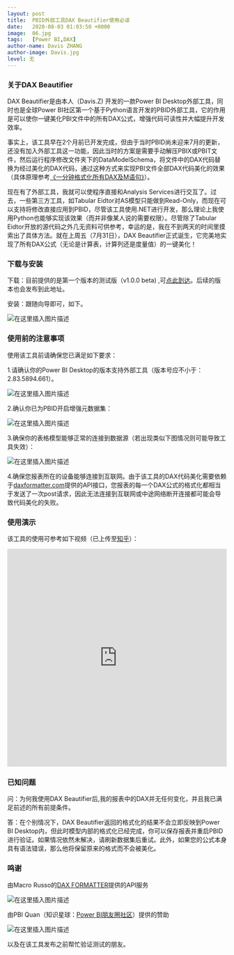 ```yaml
---
layout: post
title:  PBID外部工具DAX Beautifier使用必读
date:   2020-08-03 01:03:50 +0000
image:  06.jpg
tags:   [Power BI,DAX]
author-name: Davis ZHANG
author-image: Davis.jpg
level: 无
---
```


### 关于DAX Beautifier

DAX Beautifier是由本人（Davis.Z) 开发的一款Power BI Desktop外部工具，同时也是全球Power BI社区第一个基于Python语言开发的PBID外部工具，它的作用是可以使你一键美化PBI文件中的所有DAX公式，增强代码可读性并大幅提升开发效率。

事实上，该工具早在2个月前已开发完成，但由于当时PBID尚未迎来7月的更新，还没有加入外部工具这一功能，因此当时的方案是需要手动解压PBIX或PBIT文件，然后运行程序修改文件夹下的DataModelSchema，将文件中的DAX代码替换为经过美化的DAX代码，通过这种方式来实现PBI文件全部DAX代码美化的效果（具体原理参考[《一分钟格式化所有DAX及M语句》](https://d-bi.gitee.io/dax-m-formatter-tool/)）。

现在有了外部工具，我就可以使程序直接和Analysis Services进行交互了。过去，一些第三方工具，如Tabular Eidtor对AS模型只能做到Read-Only，而现在可以支持将修改直接应用到PBID，尽管该工具使用.NET进行开发，那么理论上我使用Python也能够实现该效果（而并非像某人说的需要权限）。尽管除了Tabular Eidtor开放的源代码之外几无资料可供参考，幸运的是，我在不到两天的时间里摸索出了具体方法。就在上周五（7月31日），DAX Beautifier正式诞生，它完美地实现了所有DAX公式（无论是计算表，计算列还是度量值）的一键美化！

### 下载与安装

下载：目前提供的是第一个版本的测试版（v1.0.0 beta) ,可[点此到达](https://github.com/DavisZHANG-BlogOnly/dax-beautifier)。后续的版本也会发布到此地址。

安装：跟随向导即可，如下。

![在这里插入图片描述](https://img-blog.csdnimg.cn/20200803110303755.png?x-oss-process=image/watermark,type_ZmFuZ3poZW5naGVpdGk,shadow_10,text_RC1CSSB8IERhdmlzIG9uIEJJ,size_16,color_FFFFFF,t_70)



### 使用前的注意事项

使用该工具前请确保您已满足如下要求：

1.请确认你的Power BI Desktop的版本支持外部工具（版本号应不小于：2.83.5894.661）。

![在这里插入图片描述](https://img-blog.csdnimg.cn/20200803110918521.png?x-oss-process=image/watermark,type_ZmFuZ3poZW5naGVpdGk,shadow_10,text_RC1CSSB8IERhdmlzIG9uIEJJ,size_16,color_FFFFFF,t_70)

2.确认你已为PBID开启增强元数据集：

![在这里插入图片描述](https://img-blog.csdnimg.cn/20200803111024197.png?x-oss-process=image/watermark,type_ZmFuZ3poZW5naGVpdGk,shadow_10,text_RC1CSSB8IERhdmlzIG9uIEJJ,size_16,color_FFFFFF,t_70)

3.确保你的表格模型能够正常的连接到数据源（若出现类似下图情况则可能导致工具失效）：

![在这里插入图片描述](https://img-blog.csdnimg.cn/20200803111231330.png?x-oss-process=image/watermark,type_ZmFuZ3poZW5naGVpdGk,shadow_10,text_RC1CSSB8IERhdmlzIG9uIEJJ,size_16,color_FFFFFF,t_70)

4.确保您报表所在的设备能够连接到互联网。由于该工具的DAX代码美化需要依赖于[daxformatter.com](https://www.daxformatter.com/)提供的API接口，您报表的每一个DAX公式的格式化都相当于发送了一次post请求，因此无法连接到互联网或中途网络断开连接都可能会导致代码美化的失败。


### 使用演示

该工具的使用可参考如下视频（已上传至[知乎](https://www.zhihu.com/zvideo/1273579251229470720)）：


<iframe width="100%" height="500px" allow="autoplay" src="https://player.youku.com/embed/XNDc3OTkyODE3Mg==?client_id=644f9cfcb7c5a867&amp;password=&amp;autoplay=false#cloud.youku.com" name="iframeId" id="iframeId" frameborder="0" allowfullscreen="true" scrolling="no"></iframe>


### 已知问题

问：为何我使用DAX Beautifier后,我的报表中的DAX并无任何变化，并且我已满足前述的所有前提条件。

答：在个别情况下，DAX Beautifier返回的格式化的结果不会立即反映到Power BI Desktop内，但此时模型内部的格式化已经完成，你可以保存报表并重启PBID进行验证。如果情况依然未解决，请刷新数据集后重试。此外，如果您的公式本身具有语法错误，那么他将保留原来的格式而不会被美化。

### 鸣谢

由Macro Russo的[DAX FORMATTER](https://www.daxformatter.com/)提供的API服务

![在这里插入图片描述](https://img-blog.csdnimg.cn/20200803114654732.png)

由PBI Quan（知识星球：[Power BI朋友圈社区](http://powerbiquan.com/)）提供的赞助

![在这里插入图片描述](https://img-blog.csdnimg.cn/20200803114617795.jpg)

以及在该工具发布之前帮忙验证测试的朋友。



